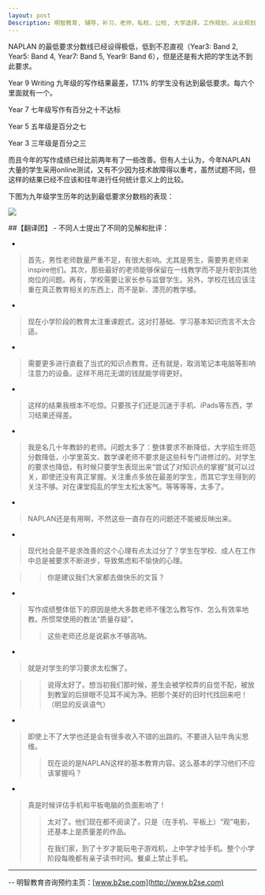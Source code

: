 ```yaml
---
layout: post
Description: 明智教育, 辅导，补习，老师，私校，公校, 大学选择，工作规划，从业规划，精英中学录取， Universities Selection, Career Education, Career Advisors, Guidance, Private Schools, Selective Schools, Writing tutoring, Interviews tutoring, Resume Writing, The Mac.Robertson Girls' High School offers, Melbourne High School Offers, 
---
```



NAPLAN 的最低要求分数线已经设得极低，低到不忍直视（Year3: Band 2, Year5: Band 4, Year7: Band 5,  Year9: Band 6），但是还是有大把的学生达不到此要求。

Year 9 Writing 九年级的写作结果最差，17.1% 的学生没有达到最低要求。每六个里面就有一个。

Year 7 七年级写作有百分之十不达标

Year 5 五年级是百分之七

Year 3  三年级是百分之三

而且今年的写作成绩已经比前两年有了一些改善。但有人士认为，今年NAPLAN大量的学生采用online测试，又有不少因为技术故障得以重考，虽然试题不同，但这样的结果已经不应该和往年进行任何统计意义上的比较。

下图为九年级学生历年的达到最低要求分数档的表现：


![](https://live.staticflickr.com/65535/48661274683_1097094836_o.png)


##【翻译团】 - 不同人士提出了不同的见解和批评：

-

>首先，男性老师数量严重不足，有很大影响。尤其是男生，需要男老师来inspire他们。其次，那些最好的老师能够保留在一线教学而不是升职到其他岗位的问题。再有，学校需要让家长参与监督学生。另外，学校花钱应该注重在真正教育相关的东西上，而不是新、漂亮的教学楼。

-

>现在小学阶段的教育太注重课题式，这对打基础、学习基本知识而言不太合适。

-

>需要更多进行直截了当式的知识点教育。还有就是，取消笔记本电脑等影响注意力的设备。这样不用花无谓的钱就能学得更好。

-

>这样的结果我根本不吃惊。只要孩子们还是沉迷于手机、iPads等东西，学习结果还得差。

-

>我是名几十年教龄的老师。问题太多了：整体要求不断降低，大学招生师范分数降低，小学里英文、数学课老师不要求是这些科专门进修过的。对学生的要求也降低，有时候只要学生表现出来“尝试了对知识点的掌握”就可以过关，即使还没有真正掌握。关注重点多放在最差的学生，而其它学生得到的关注不够。对在课堂捣乱的学生太松太客气。等等等等，太多了。

-

>NAPLAN还是有用啊，不然这些一直存在的问题还不能被反映出来。

-

>现代社会是不是求改善的这个心理有点太过分了？学生在学校、成人在工作中总是被要求不断进步，导致焦虑和不愉快的心理。

>>你是建议我们大家都去做快乐的文盲？

-

>写作成绩整体低下的原因是绝大多数老师不懂怎么教写作、怎么有效率地教。所惯常使用的教法“质量存疑”。
>>这些老师还总是说薪水不够高呐。

-
>就是对学生的学习要求太松懈了。

>>说得太好了。想当初我们那时候，差生会被学校弄的自觉不配，被放到教室的后排眼不见耳不闻为净。把那个美好的旧时代找回来吧！（明显的反讽语气）

-

>即使上不了大学也还是会有很多收入不错的出路的。不要进入钻牛角尖思维。
>>	现在说的是NAPLAN这样的基本教育内容。这么基本的学习他们不应该掌握吗？

-

>真是时候评估手机和平板电脑的负面影响了！
>>太对了。他们现在都不阅读了，只是（在手机、平板上）“观”电影，还基本上是质量差的作品。
>>
>>在我们家，到了十岁才能玩电子游戏机，上中学才给手机。整个小学阶段每晚都有亲子读书时间。餐桌上禁止手机。


	
--------
-- 明智教育咨询预约主页：[www.b2se.com](http://www.b2se.com)

